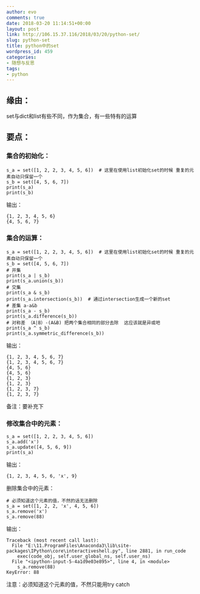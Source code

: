 ```yaml
---
author: evo
comments: true
date: 2018-03-20 11:14:51+00:00
layout: post
link: http://106.15.37.116/2018/03/20/python-set/
slug: python-set
title: python中的set
wordpress_id: 459
categories:
- 随想与反思
tags:
- python
---
```


<!-- more -->


## 缘由：


set与dict和list有些不同，作为集合，有一些特有的运算


## 要点：




### 集合的初始化：



    
    s_a = set([1, 2, 2, 3, 4, 5, 6])  # 这里在使用list初始化set的时候 重复的元素自动只保留一个
    s_b = set([4, 5, 6, 7])
    print(s_a)
    print(s_b)


输出：

    
    {1, 2, 3, 4, 5, 6}
    {4, 5, 6, 7}




### 集合的运算：



    
    s_a = set([1, 2, 2, 3, 4, 5, 6])  # 这里在使用list初始化set的时候 重复的元素自动只保留一个
    s_b = set([4, 5, 6, 7])
    # 并集
    print(s_a | s_b)
    print(s_a.union(s_b))
    # 交集
    print(s_a & s_b)
    print(s_a.intersection(s_b))  # 通过intersection生成一个新的set
    # 差集 a-a&b
    print(s_a - s_b)
    print(s_a.difference(s_b))
    # 对称差 （A|B）-(A&B) 把两个集合相同的部分去除  这应该就是异或吧
    print(s_a ^ s_b)
    print(s_a.symmetric_difference(s_b))


输出：

    
    {1, 2, 3, 4, 5, 6, 7}
    {1, 2, 3, 4, 5, 6, 7}
    {4, 5, 6}
    {4, 5, 6}
    {1, 2, 3}
    {1, 2, 3}
    {1, 2, 3, 7}
    {1, 2, 3, 7}


备注：要补充下


### 修改集合中的元素：



    
    s_a = set([1, 2, 2, 3, 4, 5, 6])
    s_a.add('x')
    s_a.update([4, 5, 6, 9])
    print(s_a)


输出：

    
    {1, 2, 3, 4, 5, 6, 'x', 9}


删除集合中的元素：

    
    # 必须知道这个元素的值，不然的话无法删除
    s_a = set([1, 2, 2, 'x', 4, 5, 6])
    s_a.remove('x')
    s_a.remove(88)


输出：

    
    Traceback (most recent call last):
      File "E:\11.ProgramFiles\Anaconda3\lib\site-packages\IPython\core\interactiveshell.py", line 2881, in run_code
        exec(code_obj, self.user_global_ns, self.user_ns)
      File "<ipython-input-5-4a1d9e03e895>", line 4, in <module>
        s_a.remove(88)
    KeyError: 88


注意：必须知道这个元素的值，不然只能用try catch


